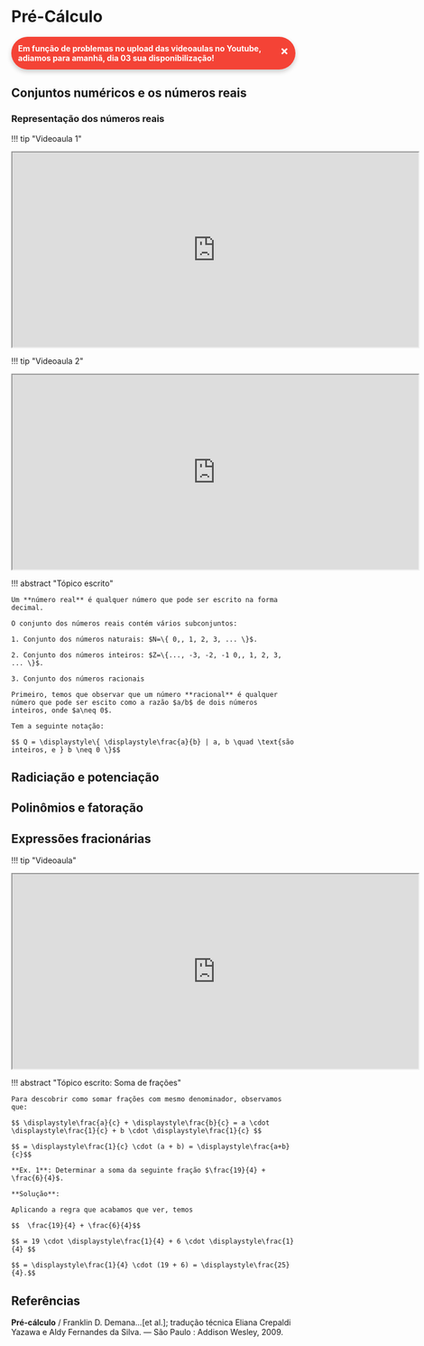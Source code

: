# Pré-Cálculo

<style>
p.combinado:first-letter { 
	color: #F5843A; 
	font-size:xx-large; 
}

.button {
  border-radius: 20px;
  background-color: #009688;
  border: none;
  color: #FFFFFF;
  text-align: center;
  font-size: 15px;
  padding: 10px;
  width: 150px;
  transition: all 0.5s;
  cursor: pointer;
  margin: 5px;
}


.button span {
  cursor: pointer;
  display: inline-block;
  position: relative;
  transition: 0.5s;
}

.button span:after {
  content: '\00bb';
  position: absolute;
  opacity: 0;
  top: 0;
  right: -20px;
  transition: 0.5s;
}

.button:hover span {
  padding-right: 25px;
}

.button:hover span:after {
  opacity: 1;
  right: 0;
}	

/** AVISOS **/
.card {
  box-shadow: 0 4px 8px 0 rgba(0,0,0,0.2);
  transition: 0.3s;
  border-radius: 50px;
}

.card:hover {
  box-shadow: 0 8px 16px 0 rgba(0,0,0,0.2);
}

.alert {
  padding: 12px;
  background-color: #f44336;
  color: white;
  border-radius: 50px;
}

.success {
  padding: 12px;
  background-color: #6BBD6E;
  color: white;
  border-radius: 50px;
}

.info {
  padding: 12px;
  background-color: #47A8F5;
  color: white;
  border-radius: 50px;
}

.warning {
  padding: 12px;
  background-color: #FFAA2C;
  color: white;
  border-radius: 50px;
}

.closebtn {
  margin-left: 25px;
  color: white;
  font-weight: bold;
  float: right;
  font-size: 22px;
  line-height: 25px;
  cursor: pointer;
  transition: 0.3s;
}

.closebtn:hover {
  color: black;
}

/** ANOTAÇÕES **/

.atencao {
  background-color: #ffdddd;
  border-left: 6px solid #f44336;
  margin-bottom: 15px;
  padding: 4px 12px;
}

.sucesso {
  background-color: #ddffdd;
  border-left: 6px solid #4CAF50;
  margin-bottom: 15px;
  padding: 4px 12px;
}

.informacao {
  background-color: #e7f3fe;
  border-left: 6px solid #2196F3;
  margin-bottom: 15px;
  padding: 4px 12px;
}


.atento {
  background-color: #ffffcc;
  border-left: 6px solid #ffeb3b;
  margin-bottom: 15px;
  padding: 4px 12px;
}
</style>

<div class="card">
<div class="alert">
  <span class="closebtn" onclick="this.parentElement.style.display='none';">&times;</span> 
  <strong>Em função de problemas no upload das videoaulas no Youtube, adiamos para amanhã, dia 03 sua disponibilização!</strong></a>
</div>
</div>

## Conjuntos numéricos e os números reais 

### Representação dos números reais 


!!! tip "Videoaula 1"
    <p style="text-align: center;">
    <iframe width="720" height="345" src="https://www.youtube.com/embed/Y3dZ-wulBOY"></iframe>
    </p>

!!! tip "Videoaula 2"
    <p style="text-align: center;">
    <iframe width="720" height="345" src="https://www.youtube.com/embed/bPwsUvsVmT4"></iframe>
    </p>

!!! abstract "Tópico escrito"
    
    Um **número real** é qualquer número que pode ser escrito na forma decimal. 

    O conjunto dos números reais contém vários subconjuntos: 

    1. Conjunto dos números naturais: $N=\{ 0,, 1, 2, 3, ... \}$. 

    2. Conjunto dos números inteiros: $Z=\{..., -3, -2, -1 0,, 1, 2, 3, ... \}$. 

    3. Conjunto dos números racionais 

    Primeiro, temos que observar que um número **racional** é qualquer número que pode ser escito como a razão $a/b$ de dois números inteiros, onde $a\neq 0$. 

    Tem a seguinte notação: 

    $$ Q = \displaystyle\{ \displaystyle\frac{a}{b} | a, b \quad \text{são inteiros, e } b \neq 0 \}$$



## Radiciação e potenciação

## Polinômios e fatoração

## Expressões fracionárias

!!! tip "Videoaula"
    <p style="text-align: center;">
    <iframe width="720" height="345" src="https://www.youtube.com/embed/mgHg9-pW220"></iframe>
    </p>


!!! abstract "Tópico escrito: Soma de frações"
    
    Para descobrir como somar frações com mesmo denominador, observamos que: 

    $$ \displaystyle\frac{a}{c} + \displaystyle\frac{b}{c} = a \cdot \displaystyle\frac{1}{c} + b \cdot \displaystyle\frac{1}{c} $$ 

    $$ = \displaystyle\frac{1}{c} \cdot (a + b) = \displaystyle\frac{a+b}{c}$$ 

    **Ex. 1**: Determinar a soma da seguinte fração $\frac{19}{4} + \frac{6}{4}$. 

    **Solução**: 

    Aplicando a regra que acabamos que ver, temos 

    $$  \frac{19}{4} + \frac{6}{4}$$ 

    $$ = 19 \cdot \displaystyle\frac{1}{4} + 6 \cdot \displaystyle\frac{1}{4} $$ 

    $$ = \displaystyle\frac{1}{4} \cdot (19 + 6) = \displaystyle\frac{25}{4}.$$ 

## Referências 

**Pré-cálculo** / Franklin D. Demana...[et al.]; tradução técnica Eliana Crepaldi Yazawa e Aldy
Fernandes da Silva. — São Paulo : Addison Wesley, 2009.





